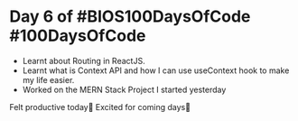 # Day 6 of #BIOS100DaysOfCode #100DaysOfCode 

- Learnt about Routing in ReactJS.
- Learnt what is Context API and how I can use useContext hook to make my life easier.
- Worked on the MERN Stack Project I started yesterday

Felt productive today💪
Excited for coming days🚀